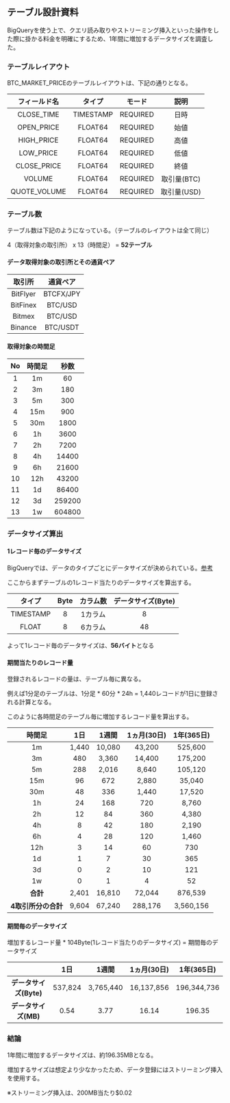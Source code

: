 ## テーブル設計資料

BigQueryを使う上で、クエリ読み取りやストリーミング挿入といった操作をした際に掛かる料金を明確にするため、1年間に増加するデータサイズを調査した。

### テーブルレイアウト

BTC_MARKET_PRICEのテーブルレイアウトは、下記の通りとなる。

|フィールド名|タイプ|モード|説明|
|:-:|:-:|:-:|:-:|
|CLOSE_TIME|TIMESTAMP|REQUIRED|日時|
|OPEN_PRICE|FLOAT64|REQUIRED|始値|
|HIGH_PRICE|FLOAT64|REQUIRED|高値|
|LOW_PRICE|FLOAT64|REQUIRED|低値|
|CLOSE_PRICE|FLOAT64|REQUIRED|終値|
|VOLUME|FLOAT64|REQUIRED|取引量(BTC) |
|QUOTE_VOLUME|FLOAT64|REQUIRED|取引量(USD)|

### テーブル数

テーブル数は下記のようになっている。（テーブルのレイアウトは全て同じ）

4（取得対象の取引所） x 13（時間足） = **52テーブル**

#### データ取得対象の取引所とその通貨ペア

|取引所|通貨ペア|
|:-:|:-:|
|BitFlyer|BTCFX/JPY|
|BitFinex|BTC/USD|
|Bitmex|BTC/USD|
|Binance|BTC/USDT|

#### 取得対象の時間足

|No|時間足|秒数|
|:-:|:-:|:-:|
|1|1m|60|
|2|3m|180|
|3|5m|300|
|4|15m|900|
|5|30m|1800|
|6|1h|3600|
|7|2h|7200|
|8|4h|14400|
|9|6h|21600|
|10|12h|43200|
|11|1d|86400|
|12|3d|259200|
|13|1w|604800|

### データサイズ算出

#### 1レコード毎のデータサイズ

BigQueryでは、データのタイプごとにデータサイズが決められている。[参考](https://cloud.google.com/bigquery/pricing?hl=ja#data)

ここからまずテーブルの1レコード当たりのデータサイズを算出する。

|タイプ|Byte|カラム数|データサイズ(Byte)|
|:-:|:-:|:-:|:-:|
|TIMESTAMP|8|1カラム|8|
|FLOAT|8|6カラム|48|

よって1レコード毎のデータサイズは、**56バイト**となる

#### 期間当たりのレコード量

登録されるレコードの量は、テーブル毎に異なる。

例えば1分足のテーブルは、1分足 * 60分 * 24h = 1,440レコードが1日に登録される計算となる。

このように各時間足のテーブル毎に増加するレコード量を算出する。

|時間足|1日|1週間|1ヵ月(30日)|1年(365日)|
|:-:|:-:|:-:|:-:|:-:|
|1m|1,440|10,080|43,200|525,600|
|3m|480|3,360|14,400|175,200|
|5m|288|2,016|8,640|105,120|
|15m|96|672|2,880|35,040|
|30m|48|336|1,440|17,520|
|1h|24|168|720|8,760|
|2h|12|84|360|4,380|
|4h|8|42|180|2,190|
|6h|4|28|120|1,460|
|12h|3|14|60|730|
|1d|1|7|30|365|
|3d|0|2|10|121|
|1w|0|1|4|52|
|**合計**|2,401|16,810|72,044|876,539|
|**4取引所分の合計**|9,604|67,240|288,176|3,560,156|

#### 期間毎のデータサイズ

増加するレコード量 * 104Byte(1レコード当たりのデータサイズ) = 期間毎のデータサイズ

||1日|1週間|1ヵ月(30日)|1年(365日)|
|:-:|:-:|:-:|:-:|:-:|
|**データサイズ(Byte)**|537,824|3,765,440|16,137,856|196,344,736|
|**データサイズ(MB)**|0.54|3.77|16.14|196.35|

### 結論

1年間に増加するデータサイズは、約196.35MBとなる。

増加するサイズは想定より少なかったため、データ登録にはストリーミング挿入を使用する。

※ストリーミング挿入は、200MB当たり$0.02

